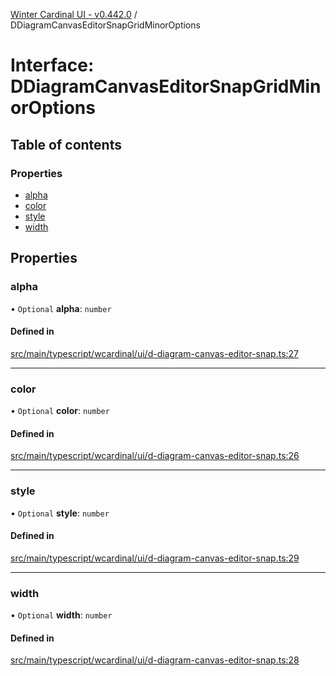 [Winter Cardinal UI - v0.442.0](../index.md) / DDiagramCanvasEditorSnapGridMinorOptions

# Interface: DDiagramCanvasEditorSnapGridMinorOptions

## Table of contents

### Properties

- [alpha](DDiagramCanvasEditorSnapGridMinorOptions.md#alpha)
- [color](DDiagramCanvasEditorSnapGridMinorOptions.md#color)
- [style](DDiagramCanvasEditorSnapGridMinorOptions.md#style)
- [width](DDiagramCanvasEditorSnapGridMinorOptions.md#width)

## Properties

### alpha

• `Optional` **alpha**: `number`

#### Defined in

[src/main/typescript/wcardinal/ui/d-diagram-canvas-editor-snap.ts:27](https://github.com/winter-cardinal/winter-cardinal-ui/blob/v0.442.0/src/main/typescript/wcardinal/ui/d-diagram-canvas-editor-snap.ts#L27)

___

### color

• `Optional` **color**: `number`

#### Defined in

[src/main/typescript/wcardinal/ui/d-diagram-canvas-editor-snap.ts:26](https://github.com/winter-cardinal/winter-cardinal-ui/blob/v0.442.0/src/main/typescript/wcardinal/ui/d-diagram-canvas-editor-snap.ts#L26)

___

### style

• `Optional` **style**: `number`

#### Defined in

[src/main/typescript/wcardinal/ui/d-diagram-canvas-editor-snap.ts:29](https://github.com/winter-cardinal/winter-cardinal-ui/blob/v0.442.0/src/main/typescript/wcardinal/ui/d-diagram-canvas-editor-snap.ts#L29)

___

### width

• `Optional` **width**: `number`

#### Defined in

[src/main/typescript/wcardinal/ui/d-diagram-canvas-editor-snap.ts:28](https://github.com/winter-cardinal/winter-cardinal-ui/blob/v0.442.0/src/main/typescript/wcardinal/ui/d-diagram-canvas-editor-snap.ts#L28)
